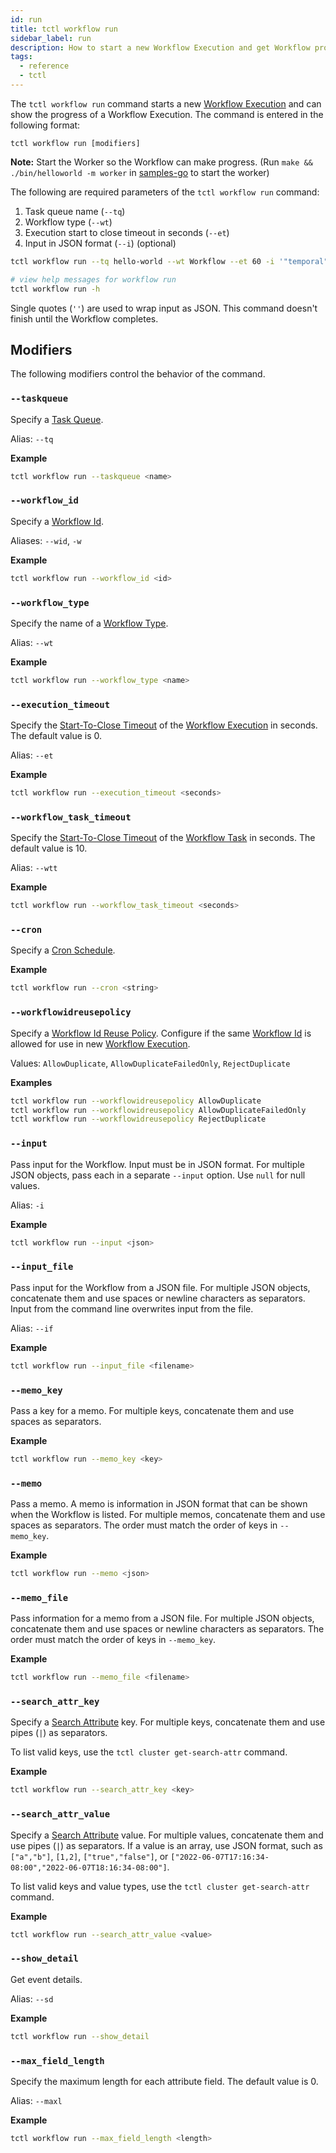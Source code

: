 ```yaml
---
id: run
title: tctl workflow run
sidebar_label: run
description: How to start a new Workflow Execution and get Workflow progress using tctl.
tags:
  - reference
  - tctl
---
```


The `tctl workflow run` command starts a new [Workflow Execution](/concepts/what-is-a-workflow-execution) and can show the progress of a Workflow Execution.
The command is entered in the following format:

`tctl workflow run [modifiers]`

**Note:** Start the Worker so the Workflow can make progress.
(Run `make && ./bin/helloworld -m worker` in [samples-go](https://github.com/temporalio/samples-go) to start the worker)

The following are required parameters of the `tctl workflow run` command:

1. Task queue name (`--tq`)
2. Workflow type (`--wt`)
3. Execution start to close timeout in seconds (`--et`)
4. Input in JSON format (`--i`) (optional)

```bash
tctl workflow run --tq hello-world --wt Workflow --et 60 -i '"temporal"'

# view help messages for workflow run
tctl workflow run -h
```

Single quotes (`''`) are used to wrap input as JSON.
This command doesn't finish until the Workflow completes.

## Modifiers

The following modifiers control the behavior of the command.

### `--taskqueue`

Specify a [Task Queue](/concepts/what-is-a-task-queue).

Alias: `--tq`

**Example**

```bash
tctl workflow run --taskqueue <name>
```

### `--workflow_id`

Specify a [Workflow Id](/concepts/what-is-a-workflow-id).

Aliases: `--wid`, `-w`

**Example**

```bash
tctl workflow run --workflow_id <id>
```

### `--workflow_type`

Specify the name of a [Workflow Type](/concepts/what-is-a-workflow-type).

Alias: `--wt`

**Example**

```bash
tctl workflow run --workflow_type <name>
```

### `--execution_timeout`

Specify the [Start-To-Close Timeout](/concepts/what-is-a-start-to-close-timeout) of the [Workflow Execution](/concepts/what-is-a-workflow-execution) in seconds.
The default value is 0.

Alias: `--et`

**Example**

```bash
tctl workflow run --execution_timeout <seconds>
```

### `--workflow_task_timeout`

Specify the [Start-To-Close Timeout](/concepts/what-is-a-start-to-close-timeout) of the [Workflow Task](/concepts/what-is-a-workflow-task) in seconds.
The default value is 10.

Alias: `--wtt`

**Example**

```bash
tctl workflow run --workflow_task_timeout <seconds>
```

### `--cron`

Specify a [Cron Schedule](/concepts/what-is-a-temporal-cron-job/#cron-schedules).

**Example**

```bash
tctl workflow run --cron <string>
```

### `--workflowidreusepolicy`

Specify a [Workflow Id Reuse Policy](/concepts/what-is-a-workflow-id-reuse-policy).
Configure if the same [Workflow Id](/concepts/what-is-a-workflow-id) is allowed for use in new [Workflow Execution](/concepts/what-is-a-workflow-execution).

Values: `AllowDuplicate`, `AllowDuplicateFailedOnly`, `RejectDuplicate`

**Examples**

```bash
tctl workflow run --workflowidreusepolicy AllowDuplicate
tctl workflow run --workflowidreusepolicy AllowDuplicateFailedOnly
tctl workflow run --workflowidreusepolicy RejectDuplicate
```

### `--input`

Pass input for the Workflow.
Input must be in JSON format.
For multiple JSON objects, pass each in a separate `--input` option. Use `null` for null values.

Alias: `-i`

**Example**

```bash
tctl workflow run --input <json>
```

### `--input_file`

Pass input for the Workflow from a JSON file.
For multiple JSON objects, concatenate them and use spaces or newline characters as separators.
Input from the command line overwrites input from the file.

Alias: `--if`

**Example**

```bash
tctl workflow run --input_file <filename>
```

### `--memo_key`

Pass a key for a memo.
For multiple keys, concatenate them and use spaces as separators.

**Example**

```bash
tctl workflow run --memo_key <key>
```

### `--memo`

Pass a memo.
A memo is information in JSON format that can be shown when the Workflow is listed.
For multiple memos, concatenate them and use spaces as separators.
The order must match the order of keys in `--memo_key`.

**Example**

```bash
tctl workflow run --memo <json>
```

### `--memo_file`

Pass information for a memo from a JSON file.
For multiple JSON objects, concatenate them and use spaces or newline characters as separators.
The order must match the order of keys in `--memo_key`.

**Example**

```bash
tctl workflow run --memo_file <filename>
```

### `--search_attr_key`

Specify a [Search Attribute](/concepts/what-is-a-search-attribute) key.
For multiple keys, concatenate them and use pipes (`|`) as separators.

To list valid keys, use the `tctl cluster get-search-attr` command.

**Example**

```bash
tctl workflow run --search_attr_key <key>
```

### `--search_attr_value`

Specify a [Search Attribute](/concepts/what-is-a-search-attribute) value.
For multiple values, concatenate them and use pipes (`|`) as separators.
If a value is an array, use JSON format, such as `["a","b"]`, `[1,2]`, `["true","false"]`, or `["2022-06-07T17:16:34-08:00","2022-06-07T18:16:34-08:00"]`.

To list valid keys and value types, use the `tctl cluster get-search-attr` command.

**Example**

```bash
tctl workflow run --search_attr_value <value>
```

### `--show_detail`

Get event details.

Alias: `--sd`

**Example**

```bash
tctl workflow run --show_detail
```

### `--max_field_length`

Specify the maximum length for each attribute field.
The default value is 0.

Alias: `--maxl`

**Example**

```bash
tctl workflow run --max_field_length <length>
```
